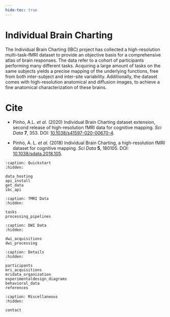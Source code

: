 ```yaml
---
hide-toc: true
---
```


# Individual Brain Charting

The Individual Brain Charting (IBC) project has collected a high-resolution multi-task-fMRI dataset to provide an objective basis for a comprehensive atlas of brain responses. The data refer to a cohort of participants performing many different tasks. Acquiring a large amount of tasks on the same subjects yields a precise mapping of the underlying functions, free from both inter-subject and inter-site variability. Additionally, the dataset comes with high-resolution anatomical and diffusion images, to achieve a fine anatomical characterization of these brains.

# Cite

- Pinho, A.L. *et al.* (2020) Individual Brain Charting dataset extension, second release of high-resolution fMRI data for cognitive mapping. *Sci Data* **7**, 353. DOI: [10.1038/s41597-020-00670-4](https://doi.org/10.1038/s41597-020-00670-4).

- Pinho, A. L. *et al.* (2018) Individual Brain Charting, a high-resolution fMRI dataset for cognitive mapping. *Sci Data* **5**, 180105. DOI: [10.1038/sdata.2018.105](https://doi.org/10.1038/sdata.2018.105).

```{toctree}
:caption: Quickstart
:hidden:

data_hosting
api_install
get_data
ibc_api
```

```{toctree}
:caption: fMRI Data
:hidden:

tasks
processing_pipelines
```

```{toctree}
:caption: DWI Data
:hidden:

dwi_acquisitions
dwi_processing
```

```{toctree}
:caption: Details
:hidden:

participants
mri_acquisitions
mridata_organization
experimentaldesign_diagrams
behavioral_data
references
```

```{toctree}
:caption: Miscellaneous
:hidden:

contact
```